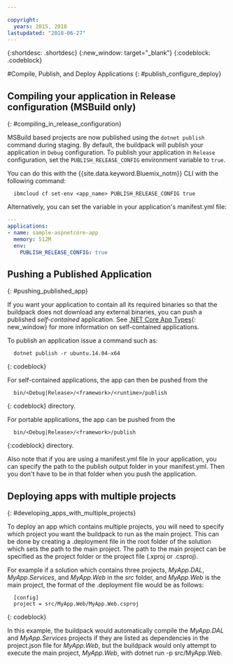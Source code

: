 ```yaml
---

copyright:
  years: 2015, 2018
lastupdated: "2018-06-27"
---
```


{:shortdesc: .shortdesc}
{:new_window: target="_blank"}
{:codeblock: .codeblock}


#Compile, Publish, and Deploy Applications
{: #publish_configure_deploy}

## Compiling your application in Release configuration (MSBuild only)
{: #compiling_in_release_configuration}

MSBuild based projects are now published using the `dotnet publish` command during staging.  By default, the buildpack will publish your application in `Debug` configuration.
To publish your application in `Release` configuration, set the `PUBLISH_RELEASE_CONFIG` environment variable to `true`.

You can do this with the {{site.data.keyword.Bluemix_notm}} CLI with the following command:

```shell
  ibmcloud cf set-env <app_name> PUBLISH_RELEASE_CONFIG true
```

Alternatively, you can set the variable in your application's manifest.yml file:

```yml
---
applications:
- name: sample-aspnetcore-app
  memory: 512M
  env:
    PUBLISH_RELEASE_CONFIG: true
```

## Pushing a Published Application
{: #pushing_published_app}

If you want your application to contain all its required binaries so that the buildpack does not download any
external binaries, you can push a published *self-contained* application.  See [.NET Core App Types](https://docs.microsoft.com/en-us/dotnet/articles/core/app-types){: new_window}
for more information on self-contained applications.

To publish an application issue a command such as:
```
  dotnet publish -r ubuntu.14.04-x64
```
{: codeblock}

For self-contained applications, the app can then be pushed from the
```
  bin/<Debug|Release>/<framework>/<runtime>/publish
```
{: codeblock}
directory.

For portable applications, the app can be pushed from the
```
  bin/<Debug|Release>/<framework>/publish
```
{:codeblock}
directory.

Also note that if you are using a manifest.yml file in your application, you can specify the path to the publish output folder in your manifest.yml.  Then you don't have to be in that folder when you push the application.

## Deploying apps with multiple projects
{: #developing_apps_with_multiple_projects}

To deploy an app which contains multiple projects, you will need to specify which project you want the buildpack to run as the main project. This can be done by creating a .deployment file in the root folder of the solution which sets the path to the main project. The path to the main project can be specified as the project folder or the project file (.xproj or .csproj).

For example if a solution which contains three projects, *MyApp.DAL*, *MyApp.Services*, and *MyApp.Web* in the *src* folder, and *MyApp.Web* is the main project, the format of the .deployment file would be as follows:
```
  [config]
  project = src/MyApp.Web/MyApp.Web.csproj
```
{: codeblock}

In this example, the buildpack would automatically compile the *MyApp.DAL* and *MyApp.Services* projects if they are listed as dependencies in the project.json file for *MyApp.Web*, but the buildpack would only attempt to execute the main project, *MyApp.Web*, with dotnet run -p src/MyApp.Web.
